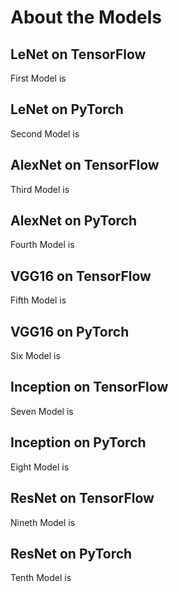 # About the Models
## LeNet on TensorFlow ##
First Model is

## LeNet on PyTorch ##
Second Model is

## AlexNet on TensorFlow ##
Third Model is

## AlexNet on PyTorch ##
Fourth Model is

## VGG16 on TensorFlow ##
Fifth Model is

## VGG16 on PyTorch ##
Six Model is

## Inception on TensorFlow ##
Seven Model is

## Inception on PyTorch ##
Eight Model is

## ResNet on TensorFlow ##
Nineth Model is

## ResNet on PyTorch ##
Tenth Model is

